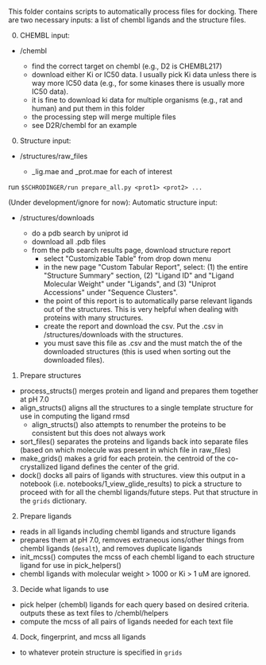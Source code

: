 

This folder contains scripts to automatically process files for docking. There are two necessary inputs: a list of chembl ligands and the structure files.

0. CHEMBL input:
- <protein>/chembl
    - find the correct target on chembl (e.g., D2 is CHEMBL217)
    - download either Ki or IC50 data. I usually pick Ki data unless there is way more IC50 data (e.g., for some kinases there is usually more IC50 data). 
    - it is fine to download ki data for multiple organisms (e.g., rat and human) and put them in this folder
    - the processing step will merge multiple files
    - see D2R/chembl for an example

0. Structure input:
- <protein>/structures/raw_files
    - <pdb>_lig.mae and <pdb>_prot.mae for each <pdb> of interest

run `$SCHRODINGER/run prepare_all.py <prot1> <prot2> ...`

(Under development/ignore for now):
Automatic structure input:
- <protein>/structures/downloads
    - do a pdb search by uniprot id
    - download all .pdb files
    - from the pdb search results page, download structure report
        - select "Customizable Table" from drop down menu
        - in the new page "Custom Tabular Report", select: (1) the entire "Structure Summary" section, (2) "Ligand ID" and "Ligand Molecular Weight" under "Ligands", and (3) "Uniprot Accessions" under "Sequence Clusters".
        - the point of this report is to automatically parse relevant ligands out of the structures. This is very helpful when dealing with proteins with many structures.
        - create the report and download the csv. Put the .csv in <protein>/structures/downloads with the structures.
        - you must save this file as <uniprot>.csv and the <uniprot> must match the <uniprot> of the downloaded structures (this is used when sorting out the downloaded files).

1. Prepare structures
- process_structs() merges protein and ligand and prepares them together at pH 7.0
- align_structs() aligns all the structures to a single template structure for use in computing the ligand rmsd
    - align_structs() also attempts to renumber the proteins to be consistent but this does not always work
- sort_files() separates the proteins and ligands back into separate files (based on which molecule was present in which file in raw_files)
- make_grids() makes a grid for each protein. the centroid of the co-crystallized ligand defines the center of the grid.
- dock() docks all pairs of ligands with structures. view this output in a notebook (i.e. notebooks/1_view_glide_results) to pick a structure to proceed with for all the chembl ligands/future steps. Put that structure in the `grids` dictionary.

2. Prepare ligands
- reads in all ligands including chembl ligands and structure ligands
- prepares them at pH 7.0, removes extraneous ions/other things from chembl ligands (`desalt`), and removes duplicate ligands
- init_mcss() computes the mcss of each chembl ligand to each structure ligand for use in pick_helpers()
- chembl ligands with molecular weight > 1000 or Ki > 1 uM are ignored.

3. Decide what ligands to use
- pick helper (chembl) ligands for each query based on desired criteria. outputs these as text files to <prot>/chembl/helpers
- compute the mcss of all pairs of ligands needed for each text file

4. Dock, fingerprint, and mcss all ligands
- to whatever protein structure is specified in `grids`
 







